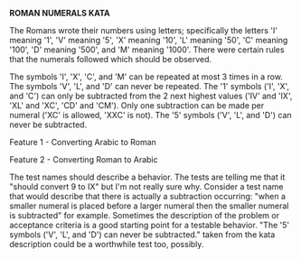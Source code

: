 **ROMAN NUMERALS KATA**

The Romans wrote their numbers using letters; specifically the letters 'I' meaning '1', 'V' meaning '5', 'X' meaning '10', 'L' meaning '50', 'C' meaning '100', 'D' meaning '500', and 'M' meaning '1000'. There were certain rules that the numerals followed which should be observed.

The symbols 'I', 'X', 'C', and 'M' can be repeated at most 3 times in a row. The symbols 'V', 'L', and 'D' can never be repeated. The '1' symbols ('I', 'X', and 'C') can only be subtracted from the 2 next highest values ('IV' and 'IX', 'XL' and 'XC', 'CD' and 'CM'). Only one subtraction can be made per numeral ('XC' is allowed, 'XXC' is not). The '5' symbols ('V', 'L', and 'D') can never be subtracted.

Feature 1 - Converting Arabic to Roman

Feature 2 - Converting Roman to Arabic

The test names should describe a behavior. The tests are telling me that it "should convert 9 to IX" but I'm not really sure why. Consider a test name that would describe that there is actually a subtraction occurring: "when a smaller numeral is placed before a larger numeral then the smaller numeral is subtracted" for example. Sometimes the description of the problem or acceptance criteria is a good starting point for a testable behavior. "The '5' symbols ('V', 'L', and 'D') can never be subtracted." taken from the kata description could be a worthwhile test too, possibly.